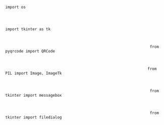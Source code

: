 
                                                                           
                                                                           
                                                                           import os
                                                                           
                                                                           
                                                                           
                                                                       import tkinter as tk
                                                                       
                                                                       
                                                                       
                                                                    from pyqrcode import QRCode
                                                                    
                                                                    
                                                                    
                                                                   from PIL import Image, ImageTk
                                                                   
                                                                   
                                                                   
                                                                    from tkinter import messagebox
                                                                    
                                                                    
                                                                    
                                                                    from tkinter import filedialog







